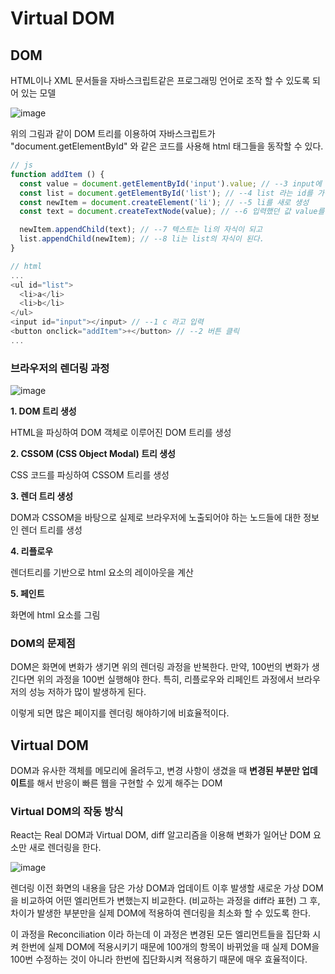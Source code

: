 # Virtual DOM

## DOM

HTML이나 XML 문서들을 자바스크립트같은 프로그래밍 언어로 조작 할 수 있도록 되어 있는 모델

![image](https://user-images.githubusercontent.com/77143425/236994233-58c3ebf8-2ce8-4c36-824c-3aeeaf909679.png)

위의 그림과 같이 DOM 트리를 이용하여 자바스크립트가 "document.getElementById" 와 같은 코드를 사용해 html 태그들을 동작할 수 있다.

```js
// js
function addItem () {
  const value = document.getElementById('input').value; // --3 input에 입력한 'c'가 value에 저장
  const list = document.getElementById('list'); // --4 list 라는 id를 가진 element를 list로 저장
  const newItem = document.createElement('li'); // --5 li를 새로 생성
  const text = document.createTextNode(value); // --6 입력했던 값 value를 text로 생성

  newItem.appendChild(text); // --7 텍스트는 li의 자식이 되고
  list.appendChild(newItem); // --8 li는 list의 자식이 된다.
}

// html
...
<ul id="list">
  <li>a</li>
  <li>b</li>
</ul>
<input id="input"></input> // --1 c 라고 입력
<button onclick="addItem">+</button> // --2 버튼 클릭
...
```

### 브라우저의 렌더링 과정

![image](https://user-images.githubusercontent.com/77143425/236995194-113d7683-1149-409e-825f-185ac1826a9b.png)

**1. DOM 트리 생성**

HTML을 파싱하여 DOM 객체로 이루어진 DOM 트리를 생성

**2. CSSOM (CSS Object Modal) 트리 생성**

CSS 코드를 파싱하여 CSSOM 트리를 생성

**3. 렌더 트리 생성**

DOM과 CSSOM을 바탕으로 실제로 브라우저에 노출되어야 하는 노드들에 대한 정보인 렌더 트리를 생성

**4. 리플로우**

렌더트리를 기반으로 html 요소의 레이아웃을 계산

**5. 페인트**

화면에 html 요소를 그림

### DOM의 문제점

DOM은 화면에 변화가 생기면 위의 렌더링 과정을 반복한다. 만약, 100번의 변화가 생긴다면 위의 과정을 100번 실행해야 한다. 특히, 리플로우와 리페인트 과정에서 브라우저의 성능 저하가 많이 발생하게 된다.

이렇게 되면 많은 페이지를 렌더링 해야하기에 비효율적이다.

## Virtual DOM

DOM과 유사한 객체를 메모리에 올려두고, 변경 사항이 생겼을 때 **변경된 부분만 업데이트**를 해서 반응이 빠른 웹을 구현할 수 있게 해주는 DOM

### Virtual DOM의 작동 방식

React는 Real DOM과 Virtual DOM, diff 알고리즘을 이용해 변화가 일어난 DOM 요소만 새로 렌더링을 한다.

![image](https://github.com/Jeongeum/test/assets/77143425/04920dbf-9ceb-4985-a428-3b82b3a3cbab)

렌더링 이전 화면의 내용을 담은 가상 DOM과 업데이트 이후 발생할 새로운 가상 DOM을 비교하여 어떤 엘리먼트가 변했는지 비교한다. (비교하는 과정을 diff라 표현) 그 후, 차이가 발생한 부분만을 실제 DOM에 적용하여 렌더링을 최소화 할 수 있도록 한다.

이 과정을 Reconciliation 이라 하는데 이 과정은 변경된 모든 엘리먼트들을 집단화 시켜 한번에 실제 DOM에 적용시키기 때문에 100개의 항목이 바뀌었을 때 실제 DOM을 100번 수정하는 것이 아니라 한번에 집단화시켜 적용하기 때문에 매우 효율적이다.
